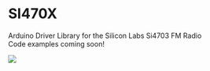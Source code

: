 SI470X
======

<p>Arduino Driver Library for the Silicon Labs Si4703 FM Radio<br />Code examples coming soon!</p>
<img src="https://www.riecktron.co.za/en/image/cache/data/products/10663-02a-600x600.jpg" />
